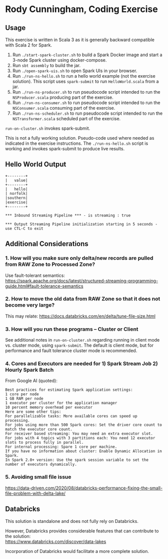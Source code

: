 # Rody Cunningham, Coding Exercise


## Usage 

This exercise is written in Scala 3 as it is generally backward compatible with Scala 2 for Spark.

1. Run `./start-spark-cluster.sh` to build a Spark Docker image and
   start a 3-node Spark cluster using docker-compose.
2. Run `sbt assembly` to build the jar.
3. Run `./open-spark-uis.sh` to open Spark UIs in your browser.
4. Run `./run-ns-hello.sh` to run a hello world example (not the exercise solution). 
This script uses `spark-submit` to run `HelloWorld.scala` from a jar.
5. Run `./run-ns-producer.sh` to run pseudocode script intended to run the `NSProducer.scala` producing part of the exercise.
6. Run `./run-ns-consumer.sh` to run pseudocode script intended to run the `NSConsumer.scala` consuming part of the exercise.
7. Run `./run-ns-scheduler.sh` to run pseudocode script intended to run the `NSTransformer.scala` scheduled part of the exercise.

`run-on-cluster.sh` invokes spark-submit.

This is not a fully working solution.
Pseudo-code used where needed as indicated in the exercise instructions. 
The `./run-ns-hello.sh` script is working and invokes spark-submit to produce live results.

## Hello World Output

```
+--------+
|   value|
+--------+
|   hello|
| norfolk|
|southern|
|exercise|
+--------+

*** Inbound Streaming Pipeline *** - is streaming : true

*** Output Streaming Pipeline initialization starting in 5 seconds - use CTL-C to exit
```

## Additional Considerations

### 1. How will you make sure only delta/new records are pulled from RAW Zone to Processed Zone?

Use fault-tolerant semantics:
https://spark.apache.org/docs/latest/structured-streaming-programming-guide.html#fault-tolerance-semantics

### 2. How to move the old data from RAW Zone so that it does not become very large?

This may relate:
https://docs.databricks.com/en/delta/tune-file-size.html

### 3. How will you run these programs – Cluster or Client

See additional notes in `run-on-cluster.sh` regarding running in client mode vs. cluster mode, using `spark-submit`.
The default is client mode, but for performance and fault tolerance cluster mode is recommended.

### 4. Cores and Executors are needed for 1) Spark Stream Job 2) Hourly Spark Batch

From Google AI (quoted):

```
Best practices for estimating Spark application settings:
1 core per node
1 GB RAM per node
1 executor per cluster for the application manager
10 percent memory overhead per executor
Here are some other tips:
For parallelizable tasks: More available cores can speed up processing.
For jobs using more than 500 Spark cores: Set the driver core count to match the executor core count.
For receiver based streaming: You may need an extra executor slot.
For jobs with 4 topics with 3 partitions each: You need 12 executor slots to process fully in parallel.
For internal processing: Spare 1 core per machine.
If you have no information about cluster: Enable Dynamic Allocation in Spark.
In Spark 2.0+ version: Use the spark session variable to set the number of executors dynamically.
```

### 5. Avoiding small file issue
https://data-driven.com/2020/08/databricks-performance-fixing-the-small-file-problem-with-delta-lake/

## Databricks 
This solution is standalone and does not fully rely on Databricks. 

However, Databricks provides considerable features that can contribute to the solution:<br>
https://www.databricks.com/discover/data-lakes

Incorporation of Databricks would facilitate a more complete solution.







